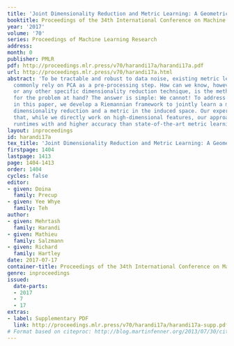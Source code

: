 ```yaml
---
title: 'Joint Dimensionality Reduction and Metric Learning: A Geometric Take'
booktitle: Proceedings of the 34th International Conference on Machine Learning
year: '2017'
volume: '70'
series: Proceedings of Machine Learning Research
address: 
month: 0
publisher: PMLR
pdf: http://proceedings.mlr.press/v70/harandi17a/harandi17a.pdf
url: http://proceedings.mlr.press/v70/harandi17a.html
abstract: 'To be tractable and robust to data noise, existing metric learning algorithms
  commonly rely on PCA as a pre-processing step. How can we know, however, that PCA,
  or any other specific dimensionality reduction technique, is the method of choice
  for the problem at hand? The answer is simple: We cannot! To address this issue,
  in this paper, we develop a Riemannian framework to jointly learn a mapping performing
  dimensionality reduction and a metric in the induced space. Our experiments evidence
  that, while we directly work on high-dimensional features, our approach yields competitive
  runtimes with and higher accuracy than state-of-the-art metric learning algorithms.'
layout: inproceedings
id: harandi17a
tex_title: 'Joint Dimensionality Reduction and Metric Learning: A Geometric Take'
firstpage: 1404
lastpage: 1413
page: 1404-1413
order: 1404
cycles: false
editor:
- given: Doina
  family: Precup
- given: Yee Whye
  family: Teh
author:
- given: Mehrtash
  family: Harandi
- given: Mathieu
  family: Salzmann
- given: Richard
  family: Hartley
date: 2017-07-17
container-title: Proceedings of the 34th International Conference on Machine Learning
genre: inproceedings
issued:
  date-parts:
  - 2017
  - 7
  - 17
extras:
- label: Supplementary PDF
  link: http://proceedings.mlr.press/v70/harandi17a/harandi17a-supp.pdf
# Format based on citeproc: http://blog.martinfenner.org/2013/07/30/citeproc-yaml-for-bibliographies/
---
```

